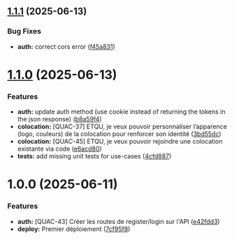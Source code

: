 ## [1.1.1](https://github.com/Quackoloc/api/compare/v1.1.0...v1.1.1) (2025-06-13)


### Bug Fixes

* **auth:** correct cors error ([f45a831](https://github.com/Quackoloc/api/commit/f45a83153fd194e2115a5d6767bb79582af23f42))

# [1.1.0](https://github.com/Quackoloc/api/compare/v1.0.0...v1.1.0) (2025-06-13)


### Features

* **auth:** update auth method (use cookie instead of returning the tokens in the json response) ([b8a59f4](https://github.com/Quackoloc/api/commit/b8a59f463ed7a39610af53d51c0eced01311a3b0))
* **colocation:** [QUAC-37] ETQU, je veux pouvoir personnaliser l’apparence (logo, couleurs) de la colocation pour renforcer son identité ([3bd55dc](https://github.com/Quackoloc/api/commit/3bd55dc0ba07524bd647229b0026411e55b00382))
* **colocation:** [QUAC-45] ETQU, je veux pouvoir rejoindre une colocation existante via code ([e6acd80](https://github.com/Quackoloc/api/commit/e6acd8002c3535a65bf15c86deef72a067157ca3))
* **tests:** add missing unit tests for use-cases ([4cfd887](https://github.com/Quackoloc/api/commit/4cfd887a98aa9e72565e95cd6ad1244bf98878fa))

# 1.0.0 (2025-06-11)


### Features

* **auth:** [QUAC-43] Créer les routes de register/login sur l'API ([e42fdd3](https://github.com/Quackoloc/api/commit/e42fdd3ca4c99eb1b51be082325ceb28e7b300c4))
* **deploy:** Premier déploiement ([7cf95f8](https://github.com/Quackoloc/api/commit/7cf95f8431dab91421a90fdd3de9cec7a714d19c))
